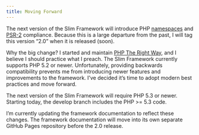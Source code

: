 ```yaml
---
title: Moving Forward
---
```


The next version of the Slim Framework will introduce PHP [namespaces](http://us3.php.net/manual/language.namespaces.php) and [PSR-2](https://github.com/php-fig/fig-standards/blob/master/accepted/PSR-2-coding-style-guide.md) compliance. Because this is a large departure from the past, I will tag this version “2.0” when it is released (soon).

Why the big change? I started and maintain [PHP The Right Way](http://www.phptherightway.com/), and I believe I should practice what I preach. The Slim Framework currently supports PHP 5.2 or newer. Unfortunately, providing backwards compatibility prevents me from introducing newer features and improvements to the framework. I’ve decided it’s time to adopt modern best practices and move forward.

The next version of the Slim Framework will require PHP 5.3 or newer. Starting today, the develop branch includes the PHP >= 5.3 code.

I’m currently updating the framework documentation to reflect these changes. The framework documentation will move into its own separate GitHub Pages repository before the 2.0 release.
